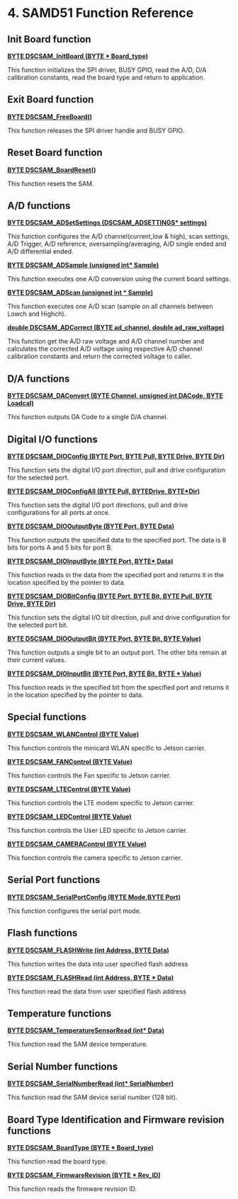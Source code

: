 # 4. SAMD51 Function Reference

## Init Board function

[**BYTE DSCSAM\_InitBoard (BYTE \* Board\_type)**](9.-samd51-apis/dscsam_initboard.md)

This function initializes the SPI driver, BUSY GPIO, read the A/D, D/A calibration constants, read the board type and return to application.

## Exit Board function

[**BYTE DSCSAM\_FreeBoard()**](9.-samd51-apis/dscsam_freeboard.md)

This function releases the SPI driver handle and BUSY GPIO.

## **Reset** Board function

[**BYTE DSCSAM\_BoardReset()**](9.-samd51-apis/dscsam_boardreset.md)

This function resets the SAM.

## A/D functions

[**BYTE DSCSAM\_ADSetSettings (DSCSAM\_ADSETTINGS\* settings)**](9.-samd51-apis/dscsam_adsetsettings.md)

This function configures the A/D channel(current,low & high), scan settings, A/D Trigger, A/D reference, oversampling/averaging, A/D single ended and A/D differential ended.

[**BYTE DSCSAM\_ADSample (unsigned int\* Sample)**](9.-samd51-apis/dscsam_adsample.md)

This function executes one A/D conversion using the current board settings.

[**BYTE DSCSAM\_ADScan (unsigned int \* Sample)**](9.-samd51-apis/dscsam_adscan.md)

This function executes one A/D scan (sample on all channels between Lowch and Highch).

[**double DSCSAM\_ADCorrect (BYTE ad\_channel, double ad\_raw\_voltage)**](9.-samd51-apis/dscsam_adcorrect.md)

This function get the A/D raw voltage and A/D channel number and calculates the corrected A/D voltage using respective A/D channel calibration constants and return the corrected voltage to caller.

## D/A functions

[**BYTE DSCSAM\_DAConvert (BYTE Channel, unsigned int DACode, BYTE Loadcal)**](9.-samd51-apis/dscsam_daconvert.md)

This function outputs DA Code to a single D/A channel.

## Digital I/O functions

[**BYTE DSCSAM\_DIOConfig (BYTE Port, BYTE Pull, BYTE Drive, BYTE Dir)**](9.-samd51-apis/dscsam_dioconfig.md)

This function sets the digital I/O port direction, pull and drive configuration for the selected port.

[**BYTE DSCSAM\_DIOConfigAll (BYTE Pull, BYTEDrive, BYTE\*Dir)**](9.-samd51-apis/dscsam_dioconfigall.md)

This function sets the digital I/O port directions, pull and drive configurations for all ports at once.

[**BYTE DSCSAM\_DIOOutputByte (BYTE Port, BYTE Data)**](9.-samd51-apis/dscsam_diooutputbyte.md)

This function outputs the specified data to the specified port. The data is 8 bits for ports A and 5 bits for port B.

[**BYTE DSCSAM\_DIOInputByte (BYTE Port, BYTE\* Data)**](9.-samd51-apis/dscsam_dioinputbyte.md)

This function reads in the data from the specified port and returns it in the location specified by the pointer to data.

[**BYTE DSCSAM\_DIOBitConfig (BYTE Port, BYTE Bit, BYTE Pull, BYTE Drive, BYTE Dir)**](9.-samd51-apis/dscsam_diobitconfig.md)

This function sets the digital I/O bit direction, pull and drive configuration for the selected port bit.

[**BYTE DSCSAM\_DIOOutputBit (BYTE Port, BYTE Bit, BYTE Value)**](9.-samd51-apis/dscsam_diooutputbit.md)

This function outputs a single bit to an output port. The other bits remain at their current values.

[**BYTE DSCSAM\_DIOInputBit (BYTE Port, BYTE Bit, BYTE \* Value)**](9.-samd51-apis/dscsam_dioinputbit.md)

This function reads in the specified bit from the specified port and returns it in the location specified by the pointer to data.

## Special functions

[**BYTE DSCSAM\_WLANControl (BYTE Value)**](9.-samd51-apis/dscsam_wlancontrol.md)

This function controls the minicard WLAN specific to Jetson carrier.

[**BYTE DSCSAM\_FANControl (BYTE Value)**](9.-samd51-apis/dscsam_fancontrol.md)

This function controls the Fan specific to Jetson carrier.

[**BYTE DSCSAM\_LTEControl (BYTE Value)**](9.-samd51-apis/dscsam_ltecontrol.md)

This function controls the LTE modem specific to Jetson carrier.

[**BYTE DSCSAM\_LEDControl (BYTE Value)**](9.-samd51-apis/dscsam_ledcontrol.md)

This function controls the User LED specific to Jetson carrier.

[**BYTE DSCSAM\_CAMERAControl (BYTE Value)**](9.-samd51-apis/dscsam_cameracontrol.md)

This function controls the camera specific to Jetson carrier.

## Serial Port functions

[**BYTE DSCSAM\_SerialPortConfig (BYTE Mode,BYTE Port)**](9.-samd51-apis/dscsam_serialportconfig.md)

This function configures the serial port mode.

## Flash functions

[**BYTE DSCSAM\_FLASHWrite (int Address, BYTE Data)**](9.-samd51-apis/dscsam_flashwrite.md)

This function writes the data into user specified flash address

[**BYTE DSCSAM\_FLASHRead (int Address, BYTE \* Data)**](9.-samd51-apis/dscsam_flashread.md)

This function read the data from user specified flash address

## Temperature functions

[**BYTE DSCSAM\_TemperatureSensorRead (int\* Data)**](9.-samd51-apis/dscsam_temperaturesensorread.md)

This function read the SAM device temperature.

## Serial Number functions

[**BYTE DSCSAM\_SerialNumberRead (int\* SerialNumber)**](9.-samd51-apis/dscsam_serialnumberread.md)

This function read the SAM device serial number (128 bit).

## Board Type Identification and Firmware revision functions

[**BYTE DSCSAM\_BoardType (BYTE \* Board\_type)**](9.-samd51-apis/dscsam_boardtype.md)

This function read the board type.

[**BYTE DSCSAM\_FirmwareRevision (BYTE \* Rev\_ID)**](9.-samd51-apis/dscsam_firmwarerevision.md)

This function reads the firmware revision ID.
